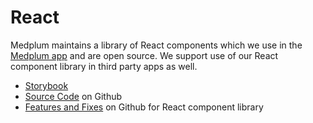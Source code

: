 # React

Medplum maintains a library of React components which we use in the [Medplum app](../app/index.md) and are open source. We support use of our React component library in third party apps as well.

- [Storybook](https://storybook.medplum.com/?path=/docs/medplum-introduction--page)
- [Source Code](https://github.com/medplum/medplum/tree/main/packages/react) on Github
- [Features and Fixes](https://github.com/medplum/medplum/pulls?q=is%3Apr+label%3Areact+) on Github for React component library
